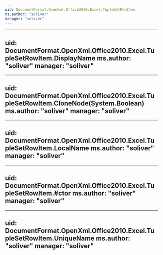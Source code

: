 ```yaml
---
uid: DocumentFormat.OpenXml.Office2010.Excel.TupleSetRowItem
ms.author: "soliver"
manager: "soliver"
---
```


---
uid: DocumentFormat.OpenXml.Office2010.Excel.TupleSetRowItem.DisplayName
ms.author: "soliver"
manager: "soliver"
---

---
uid: DocumentFormat.OpenXml.Office2010.Excel.TupleSetRowItem.CloneNode(System.Boolean)
ms.author: "soliver"
manager: "soliver"
---

---
uid: DocumentFormat.OpenXml.Office2010.Excel.TupleSetRowItem.LocalName
ms.author: "soliver"
manager: "soliver"
---

---
uid: DocumentFormat.OpenXml.Office2010.Excel.TupleSetRowItem.#ctor
ms.author: "soliver"
manager: "soliver"
---

---
uid: DocumentFormat.OpenXml.Office2010.Excel.TupleSetRowItem.UniqueName
ms.author: "soliver"
manager: "soliver"
---
